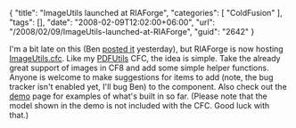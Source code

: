 {
	"title": "ImageUtils launched at RIAForge",
	"categories": [
		"ColdFusion"
	],
	"tags": [],
	"date": "2008-02-09T12:02:00+06:00",
	"url": "/2008/02/09/ImageUtils-launched-at-RIAForge",
	"guid": "2642"
}

I'm a bit late on this (Ben <a href="http://www.bennadel.com/index.cfm?dax=blog:1147.view">posted it</a> yesterday), but RIAForge is now hosting <a href="http://imageutils.riaforge.org/">ImageUtils.cfc</a>. Like my <a href="http://pdfutils.riaforge.org/">PDFUtils</a> CFC, the idea is simple. Take the already great support of images in CF8 and add some simple helper functions. Anyone is welcome to make suggestions for items to add (note, the bug tracker isn't enabled yet, I'll bug Ben) to the component. Also check out the <a href="http://www.bennadel.com/resources/demo/imageutils/index.cfm">demo</a> page for examples of what's built in so far. (Please note that the model shown in the demo is not included with the CFC. Good luck with that.)